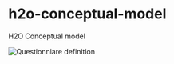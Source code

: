 # h2o-conceptual-model
H2O Conceptual model

![Questionniare definition](http://www.plantuml.com/plantuml/proxy?cache=no&src=https://raw.githubusercontent.com/IMI-H2O/h2o-conceptual-model/main/questionnaire.iuml)
